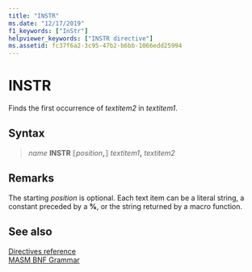 ```yaml
---
title: "INSTR"
ms.date: "12/17/2019"
f1_keywords: ["InStr"]
helpviewer_keywords: ["INSTR directive"]
ms.assetid: fc37f6a2-3c95-47b2-b6bb-1066edd25994
---
```

# INSTR

Finds the first occurrence of *textitem2* in *textitem1*.

## Syntax

> *name* **INSTR** ⟦*position*__,__⟧ *textitem1*__,__ *textitem2*

## Remarks

The starting *position* is optional. Each text item can be a literal string, a constant preceded by a **%**, or the string returned by a macro function.

## See also

[Directives reference](directives-reference.md)\
[MASM BNF Grammar](masm-bnf-grammar.md)
